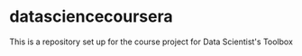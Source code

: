 datasciencecoursera
===================

This is a repository set up for the course project for Data Scientist's Toolbox
